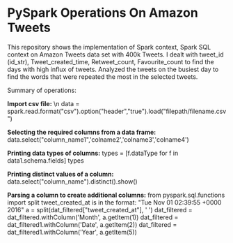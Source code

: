 # PySpark Operations On Amazon Tweets
This repository shows the implementation of Spark context, Spark SQL context on Amazon Tweets data set with 400k Tweets. I dealt with tweet_id (id_str), Tweet_created_time, Retweet_count, Favourite_count to find the days with high influx of tweets. 
Analyzed the tweets on the busiest day to find the words that were repeated the most in the selected tweets.

Summary of operations:

**Import csv file:** \n
data = spark.read.format("csv").option("header","true").load("filepath/filename.csv")

**Selecting the required columns from a data frame:**
data.select("column_name1",'colname2','colname3','colname4')

**Printing data types of columns:**
types = [f.dataType for f in data1.schema.fields]
types

**Printing distinct values of a column:**
data.select("column_name").distinct().show()

**Parsing a column to create additional columns:**
from pyspark.sql.functions import split
tweet_created_at is in the format: "Tue Nov 01 02:39:55 +0000 2016"
a = split(dat_filtered["tweet_created_at"], ' ')
dat_filtered = dat_filtered.withColumn('Month', a.getItem(1))
dat_filtered = dat_filtered1.withColumn('Date', a.getItem(2))
dat_filtered = dat_filtered1.withColumn('Year', a.getItem(5))
